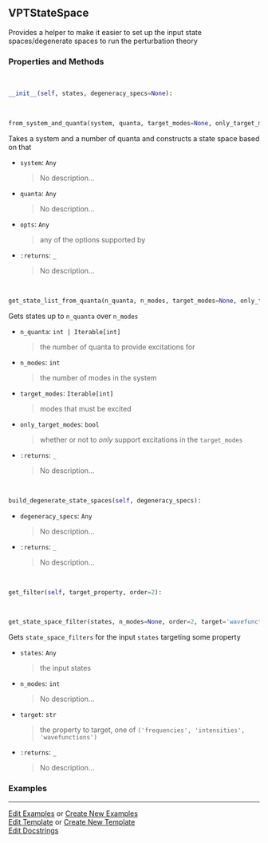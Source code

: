 ## <a id="Psience.VPT2.Runner.VPTStateSpace">VPTStateSpace</a>
Provides a helper to make it easier to set up the input
state spaces/degenerate spaces to run the perturbation theory

### Properties and Methods
<a id="Psience.VPT2.Runner.VPTStateSpace.__init__" class="docs-object-method">&nbsp;</a>
```python
__init__(self, states, degeneracy_specs=None): 
```

<a id="Psience.VPT2.Runner.VPTStateSpace.from_system_and_quanta" class="docs-object-method">&nbsp;</a>
```python
from_system_and_quanta(system, quanta, target_modes=None, only_target_modes=False, **opts): 
```
Takes a system and a number of quanta and constructs a state space
        based on that
- `system`: `Any`
    >No description...
- `quanta`: `Any`
    >No description...
- `opts`: `Any`
    >any of the options supported by
- `:returns`: `_`
    >No description...

<a id="Psience.VPT2.Runner.VPTStateSpace.get_state_list_from_quanta" class="docs-object-method">&nbsp;</a>
```python
get_state_list_from_quanta(n_quanta, n_modes, target_modes=None, only_target_modes=False): 
```
Gets states up to `n_quanta` over `n_modes`
- `n_quanta`: `int | Iterable[int]`
    >the number of quanta to provide excitations for
- `n_modes`: `int`
    >the number of modes in the system
- `target_modes`: `Iterable[int]`
    >modes that must be excited
- `only_target_modes`: `bool`
    >whether or not to _only_ support excitations in the `target_modes`
- `:returns`: `_`
    >No description...

<a id="Psience.VPT2.Runner.VPTStateSpace.build_degenerate_state_spaces" class="docs-object-method">&nbsp;</a>
```python
build_degenerate_state_spaces(self, degeneracy_specs): 
```

- `degeneracy_specs`: `Any`
    >No description...
- `:returns`: `_`
    >No description...

<a id="Psience.VPT2.Runner.VPTStateSpace.get_filter" class="docs-object-method">&nbsp;</a>
```python
get_filter(self, target_property, order=2): 
```

<a id="Psience.VPT2.Runner.VPTStateSpace.get_state_space_filter" class="docs-object-method">&nbsp;</a>
```python
get_state_space_filter(states, n_modes=None, order=2, target='wavefunctions'): 
```
Gets `state_space_filters` for the input `states` targeting some property
- `states`: `Any`
    >the input states
- `n_modes`: `int`
    >No description...
- `target`: `str`
    >the property to target, one of `('frequencies', 'intensities', 'wavefunctions')`
- `:returns`: `_`
    >No description...

### Examples




___

[Edit Examples](https://github.com/McCoyGroup/Psience/edit/edit/ci/examples/ci/docs/Psience/VPT2/Runner/VPTStateSpace.md) or 
[Create New Examples](https://github.com/McCoyGroup/Psience/new/edit/?filename=ci/examples/ci/docs/Psience/VPT2/Runner/VPTStateSpace.md) <br/>
[Edit Template](https://github.com/McCoyGroup/Psience/edit/edit/ci/docs/ci/docs/Psience/VPT2/Runner/VPTStateSpace.md) or 
[Create New Template](https://github.com/McCoyGroup/Psience/new/edit/?filename=ci/docs/templates/ci/docs/Psience/VPT2/Runner/VPTStateSpace.md) <br/>
[Edit Docstrings](https://github.com/McCoyGroup/Psience/edit/edit/Psience/VPT2/Runner.py?message=Update%20Docs)